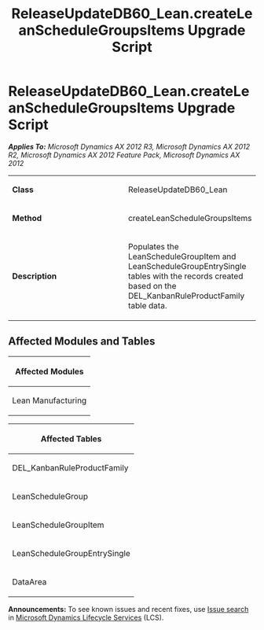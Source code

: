 ﻿---
title: ReleaseUpdateDB60_Lean.createLeanScheduleGroupsItems Upgrade Script
TOCTitle: ReleaseUpdateDB60_Lean.createLeanScheduleGroupsItems Upgrade Script
ms:assetid: 2855f96a-1baa-8fcd-c438-b213beef0772
ms:mtpsurl: https://msdn.microsoft.com/en-us/library/JJ735865(v=AX.60)
ms:contentKeyID: 49707283
ms.date: 05/18/2015
mtps_version: v=AX.60
---

# ReleaseUpdateDB60\_Lean.createLeanScheduleGroupsItems Upgrade Script 


_**Applies To:** Microsoft Dynamics AX 2012 R3, Microsoft Dynamics AX 2012 R2, Microsoft Dynamics AX 2012 Feature Pack, Microsoft Dynamics AX 2012_

<table>
<colgroup>
<col style="width: 50%" />
<col style="width: 50%" />
</colgroup>
<tbody>
<tr class="odd">
<td><p><strong>Class</strong></p></td>
<td><p>ReleaseUpdateDB60_Lean</p></td>
</tr>
<tr class="even">
<td><p><strong>Method</strong></p></td>
<td><p>createLeanScheduleGroupsItems</p></td>
</tr>
<tr class="odd">
<td><p><strong>Description</strong></p></td>
<td><p>Populates the LeanScheduleGroupItem and LeanScheduleGroupEntrySingle tables with the records created based on the DEL_KanbanRuleProductFamily table data.</p></td>
</tr>
</tbody>
</table>


## Affected Modules and Tables

<table>
<colgroup>
<col style="width: 100%" />
</colgroup>
<thead>
<tr class="header">
<th><p>Affected Modules</p></th>
</tr>
</thead>
<tbody>
<tr class="odd">
<td><p>Lean Manufacturing</p></td>
</tr>
</tbody>
</table>


<table>
<colgroup>
<col style="width: 100%" />
</colgroup>
<thead>
<tr class="header">
<th><p>Affected Tables</p></th>
</tr>
</thead>
<tbody>
<tr class="odd">
<td><p>DEL_KanbanRuleProductFamily</p></td>
</tr>
<tr class="even">
<td><p>LeanScheduleGroup</p></td>
</tr>
<tr class="odd">
<td><p>LeanScheduleGroupItem</p></td>
</tr>
<tr class="even">
<td><p>LeanScheduleGroupEntrySingle</p></td>
</tr>
<tr class="odd">
<td><p>DataArea</p></td>
</tr>
</tbody>
</table>

  
**Announcements:** To see known issues and recent fixes, use [Issue search](http://go.microsoft.com/fwlink/?linkid=389258) in [Microsoft Dynamics Lifecycle Services](http://go.microsoft.com/fwlink/?linkid=306505) (LCS).

